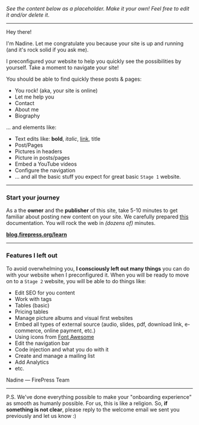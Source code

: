 *See the content below as a placeholder. Make it your own! Feel free to edit it and/or delete it*.

---

Hey there!

I'm Nadine. Let me congratulate you because your site is up and running (and it's rock solid if you ask me).

I preconfigured your website to help you quickly see the possibilities by yourself. Take a moment to navigate your site!

You should be able to find quickly these posts & pages:

- You rock! (aka, your site is online)
- Let me help you
- Contact
- About me
- Biography

... and elements like:

- Text edits like: **bold**, *italic*, [link](/you-rock-your-site-is-online/), title 
- Post/Pages
- Pictures in headers
- Picture in posts/pages
- Embed a YouTube videos
- Configure the navigation
- ... and all the basic stuff you expect for great basic `Stage 1` website. 

---

### Start your journey

As a the **owner** and the **publisher** of this site, take 5-10 minutes to get familiar about posting new content on your site. We carefully prepared [this](http://blog.firepress.org/learn/) documentation. You will rock the web in *(dozens of)* minutes.

[**blog.firepress.org/learn**](http://blog.firepress.org/learn/)

--- 

### Features I left out

To avoid overwhelming you, **I consciously left out many things** you can do with your website when I preconfigured it. When you will be ready to move on to a `Stage 2` website, you will be able to do things like:

- Edit SEO for you content
- Work with tags
- Tables (basic)
- Pricing tables
- Manage picture albums and visual first websites
- Embed all types of external source (audio, slides, pdf, download link, e-commerce, online payment, etc.)
- Using icons from [Font Awesome](http://fontawesome.io/icons/) 
- Edit the navigation bar
- Code injection and what you do with it
- Create and manage a mailing list
- Add Analytics
- etc.

Nadine — FirePress Team

---

P.S. We've done everything possible to make your "onboarding experience" as smooth as humanly possible. For us, this is like a religion. So, **if something is not clear**, please reply to the welcome email we sent you previously and let us know :)
<br>